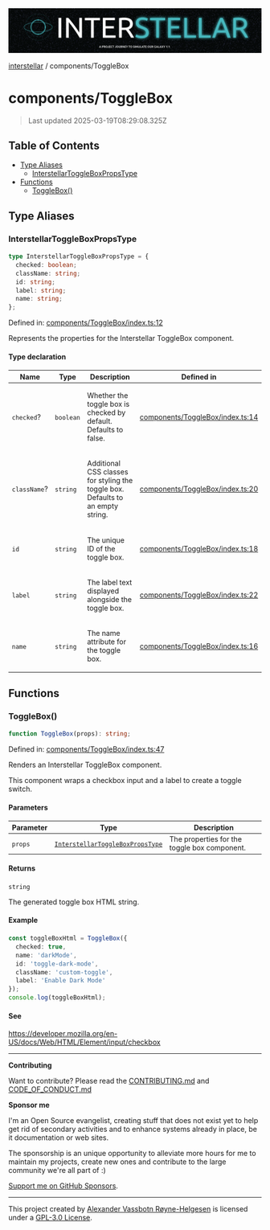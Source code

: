<div><img alt="SPECCER logo" src="https://raw.githubusercontent.com/phun-ky/interstellar/main/public/interstellar-header.png" style="max-height:120px;"/></div>

[interstellar](../README.md) / components/ToggleBox

# components/ToggleBox

> Last updated 2025-03-19T08:29:08.325Z

## Table of Contents

- [Type Aliases](#type-aliases)
  - [InterstellarToggleBoxPropsType](#interstellartoggleboxpropstype)
- [Functions](#functions)
  - [ToggleBox()](#togglebox)

## Type Aliases

### InterstellarToggleBoxPropsType

```ts
type InterstellarToggleBoxPropsType = {
  checked: boolean;
  className: string;
  id: string;
  label: string;
  name: string;
};
```

Defined in:
[components/ToggleBox/index.ts:12](https://github.com/phun-ky/interstellar/blob/main/src/components/ToggleBox/index.ts#L12)

Represents the properties for the Interstellar ToggleBox component.

#### Type declaration

<table>
<thead>
<tr>
<th>Name</th>
<th>Type</th>
<th>Description</th>
<th>Defined in</th>
</tr>
</thead>
<tbody>
<tr>
<td>

<a id="checked"></a> `checked`?

</td>
<td>

`boolean`

</td>
<td>

Whether the toggle box is checked by default. Defaults to false.

</td>
<td>

[components/ToggleBox/index.ts:14](https://github.com/phun-ky/interstellar/blob/main/src/components/ToggleBox/index.ts#L14)

</td>
</tr>
<tr>
<td>

<a id="classname"></a> `className`?

</td>
<td>

`string`

</td>
<td>

Additional CSS classes for styling the toggle box. Defaults to an empty string.

</td>
<td>

[components/ToggleBox/index.ts:20](https://github.com/phun-ky/interstellar/blob/main/src/components/ToggleBox/index.ts#L20)

</td>
</tr>
<tr>
<td>

<a id="id"></a> `id`

</td>
<td>

`string`

</td>
<td>

The unique ID of the toggle box.

</td>
<td>

[components/ToggleBox/index.ts:18](https://github.com/phun-ky/interstellar/blob/main/src/components/ToggleBox/index.ts#L18)

</td>
</tr>
<tr>
<td>

<a id="label"></a> `label`

</td>
<td>

`string`

</td>
<td>

The label text displayed alongside the toggle box.

</td>
<td>

[components/ToggleBox/index.ts:22](https://github.com/phun-ky/interstellar/blob/main/src/components/ToggleBox/index.ts#L22)

</td>
</tr>
<tr>
<td>

<a id="name"></a> `name`

</td>
<td>

`string`

</td>
<td>

The name attribute for the toggle box.

</td>
<td>

[components/ToggleBox/index.ts:16](https://github.com/phun-ky/interstellar/blob/main/src/components/ToggleBox/index.ts#L16)

</td>
</tr>
</tbody>
</table>

## Functions

### ToggleBox()

```ts
function ToggleBox(props): string;
```

Defined in:
[components/ToggleBox/index.ts:47](https://github.com/phun-ky/interstellar/blob/main/src/components/ToggleBox/index.ts#L47)

Renders an Interstellar ToggleBox component.

This component wraps a checkbox input and a label to create a toggle switch.

#### Parameters

| Parameter | Type                                                                            | Description                                  |
| --------- | ------------------------------------------------------------------------------- | -------------------------------------------- |
| `props`   | [`InterstellarToggleBoxPropsType`](ToggleBox.md#interstellartoggleboxpropstype) | The properties for the toggle box component. |

#### Returns

`string`

The generated toggle box HTML string.

#### Example

```ts
const toggleBoxHtml = ToggleBox({
  checked: true,
  name: 'darkMode',
  id: 'toggle-dark-mode',
  className: 'custom-toggle',
  label: 'Enable Dark Mode'
});
console.log(toggleBoxHtml);
```

#### See

<https://developer.mozilla.org/en-US/docs/Web/HTML/Element/input/checkbox>

---

**Contributing**

Want to contribute? Please read the
[CONTRIBUTING.md](https://github.com/phun-ky/interstellar/blob/main/CONTRIBUTING.md)
and
[CODE_OF_CONDUCT.md](https://github.com/phun-ky/interstellar/blob/main/CODE_OF_CONDUCT.md)

**Sponsor me**

I'm an Open Source evangelist, creating stuff that does not exist yet to help
get rid of secondary activities and to enhance systems already in place, be it
documentation or web sites.

The sponsorship is an unique opportunity to alleviate more hours for me to
maintain my projects, create new ones and contribute to the large community
we're all part of :)

[Support me on GitHub Sponsors](https://github.com/sponsors/phun-ky).

---

This project created by [Alexander Vassbotn Røyne-Helgesen](http://phun-ky.net)
is licensed under a
[GPL-3.0 License](https://choosealicense.com/licenses/gpl-3.0/).
